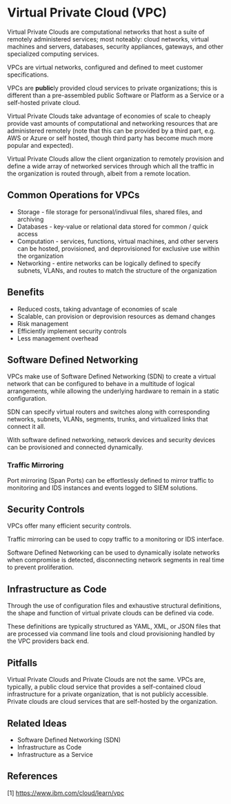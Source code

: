 # Virtual Private Cloud (VPC)

Virtual Private Clouds are computational networks that host a suite of remotely administered services; most noteably: cloud networks, virtual machines and servers, databases, security appliances, gateways, and other specialized computing services.

VPCs are virtual networks, configured and defined to meet customer specifications.

VPCs are **public**ly provided cloud services to private organizations; this is different than a pre-assembled public Software or Platform as a Service or a self-hosted private cloud.

Virtual Private Clouds take advantage of economies of scale to cheaply provide vast amounts of computational and networking resources that are administered remotely (note that this can be provided by a third part, e.g. AWS or Azure or self hosted, though third party has become much more popular and expected).

Virtual Private Clouds allow the client organization to remotely provision and define a wide array of networked services through which all the traffic in the organization is routed through, albeit from a remote location.

## Common Operations for VPCs

* Storage - file storage for personal/indivual files, shared files, and archiving
* Databases - key-value or relational data stored for common / quick access
* Computation - services, functions, virtual machines, and other servers can be hosted, provisioned, and deprovisioned for exclusive use within the organization
* Networking - entire networks can be logically defined to specify subnets, VLANs, and routes to match the structure of the organization

## Benefits

* Reduced costs, taking advantage of economies of scale
* Scalable, can provision or deprovision resources as demand changes
* Risk management 
* Efficiently implement security controls
* Less management overhead

## Software Defined Networking

VPCs make use of Software Defined Networking (SDN) to create a virtual network that can be configured to behave in a multitude of logical arrangements, while allowing the underlying hardware to remain in a static configuration.

SDN can specify virtual routers and switches along with corresponding networks, subnets, VLANs, segments, trunks, and virtualized links that connect it all.

With software defined networking, network devices and security devices can be provisioned and connected dynamically.

### Traffic Mirroring

Port mirroring (Span Ports) can be effortlessly defined to mirror traffic to monitoring and IDS instances and events logged to SIEM solutions.

## Security Controls

VPCs offer many efficient security controls. 

Traffic mirroring can be used to copy traffic to a monitoring or IDS interface.

Software Defined Networking can be used to dynamically isolate networks when compromise is detected, disconnecting network segments in real time to prevent proliferation.

## Infrastructure as Code

Through the use of configuration files and exhaustive structural definitions, the shape and function of virtual private clouds can be defined via code.

These definitions are typically structured as YAML, XML, or JSON files that are processed via command line tools and cloud provisioning handled by the VPC providers back end.

## Pitfalls

Virtual Private Clouds and Private Clouds are not the same. VPCs are, typically, a public cloud service that provides a self-contained cloud infrastructure for a private organization, that is not publicly accessible. Private clouds are cloud services that are self-hosted by the organization.

## Related Ideas

* Software Defined Networking (SDN)
* Infrastructure as Code
* Infrastructure as a Service

## References

[1] https://www.ibm.com/cloud/learn/vpc